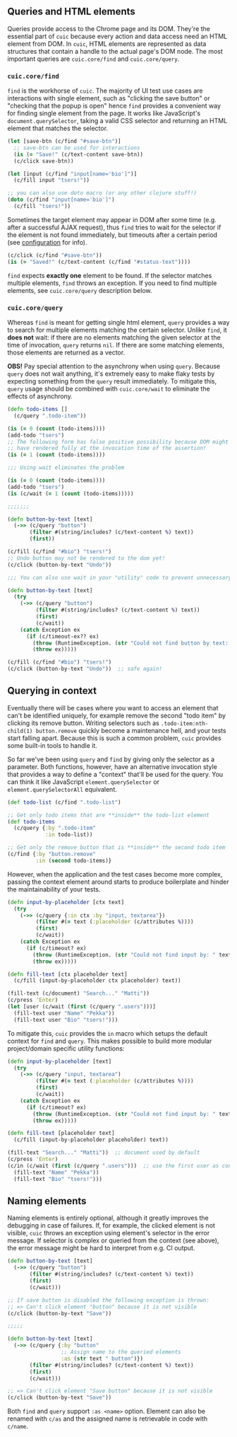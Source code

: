 ## Queries and HTML elements

Queries provide access to the Chrome page and its DOM. They're the essential
part of `cuic` because every action and data access need an HTML element from 
DOM. In `cuic`, HTML elements are represented as data structures that contain 
a handle to the actual page's DOM node. The most important queries are 
`cuic.core/find` and `cuic.core/query`. 

### `cuic.core/find`

`find` is the workhorse of `cuic`. The majority of UI test use cases are 
interactions with single element, such as "clicking the save button" or "checking 
that the popup is open" hence `find` provides a convenient way for finding single
element from the page. It works like JavaScript's `document.querySelector`, taking
a valid CSS selector and returning an HTML element that matches the selector.

```clojure 
(let [save-btn (c/find "#save-btn")]
  ;; save-btn can be used for interactions
  (is (= "Save!" (c/text-content save-btn))
  (c/click save-btn))

(let [input (c/find "input[name='bio']")]
  (c/fill input "tsers!"))

;; you can also use doto macro (or any other clojure stuff!)
(doto (c/find "input[name='bio']")
  (c/fill "tsers!"))
```

Sometimes the target element may appear in DOM after some time (e.g. after a 
successful AJAX request), thus `find` tries to wait for the selector if the 
element is not found immediately, but timeouts after a certain period 
(see [configuration](./configuration.md) for info). 

```clojure 
(c/click (c/find "#save-btn"))
(is (= "Saved!" (c/text-content (c/find "#status-text"))))
```

`find` expects **exactly one** element to be found. If the selector matches 
multiple elements, `find` throws an exception. If you need to find multiple 
elements, see `cuic.core/query` description below.

### `cuic.core/query`

Whereas `find` is meant for getting single html element, `query` provides a way 
to search for multiple elements matching the certain selector. Unlike `find`, 
it **does not** wait: if there are no elements matching the given selector at the time
of invocation, `query` returns `nil`. If there are some matching elements, those
elements are returned as a vector.

**OBS!** Pay special attention to the asynchrony when using `query`. Because `query` 
does not wait anything, it's extremely easy to make flaky tests by expecting something
from the `query` result immediately. To mitigate this, `query` usage should be combined
with `cuic.core/wait` to eliminate the effects of asynchrony.

```clojure 
(defn todo-items []
  (c/query ".todo-item"))

(is (= 0 (count (todo-items))))
(add-todo "tsers")
;; The following form has false positive possibility because DOM might not 
;; have rendered fully at the invocation time of the assertion!
(is (= 1 (count (todo-items))))  

;;; Using wait eliminates the problem

(is (= 0 (count (todo-items))))
(add-todo "tsers")
(is (c/wait (= 1 (count (todo-items)))))  

;;;;;;;

(defn button-by-text [text]
  (->> (c/query "button")
       (filter #(string/includes? (c/text-content %) text))
       (first))

(c/fill (c/find "#bio") "tsers!")
;; Undo button may not be rendered to the dom yet!
(c/click (button-by-text "Undo"))

;;; You can also use wait in your "utility" code to prevent unnecessary repetition

(defn button-by-text [text]
  (try 
    (->> (c/query "button")
         (filter #(string/includes? (c/text-content %) text))
         (first)
         (c/wait))
    (catch Exception ex
      (if (c/timeout-ex?? ex)
        (throw (RuntimeException. (str "Could not find button by text: " text)))
        (throw ex)))))

(c/fill (c/find "#bio") "tsers!")
(c/click (button-by-text "Undo"))  ;; safe again!
```

## Querying in context

Eventually there will be cases where you want to access an element that can't
be identified uniquely, for example remove the second "todo item" by clicking
its remove button. Writing selectors such as `.todo-item:nth-child(1) button.remove`
quickly become a maintenance hell, and your tests start falling apart. Because 
this is such a common problem, `cuic` provides some built-in tools to handle it.

So far we've been using `query` and `find` by giving only the selector as a 
parameter. Both functions, however, have an alternative invocation style that 
provides a way to define a "context" that'll be used for the query. You can
think it like JavaScript `element.querySelector` or `element.querySelectorAll`
equivalent. 

```clojure 
(def todo-list (c/find ".todo-list")

;; Get only todo items that are **inside** the todo-list element
(def todo-items 
  (c/query {:by ".todo-item"
            :in todo-list))

;; Get only the remove button that is **inside** the second todo item
(c/find {:by "button.remove"
         :in (second todo-items)}
```

However, when the application and the test cases become more complex, passing 
the context element around starts to produce boilerplate and hinder the 
maintainability of your tests. 

```clojure 
(defn input-by-placeholder [ctx text]
  (try 
    (->> (c/query {:in ctx :by "input, textarea"})
         (filter #(= text (:placeholder (c/attributes %))))
         (first)
         (c/wait))
    (catch Exception ex
      (if (c/timeout? ex)
        (throw (RuntimeException. (str "Could not find input by: " text)))
        (throw ex)))))

(defn fill-text [ctx placeholder text]
  (c/fill (input-by-placeholder ctx placeholder) text))

(fill-text (c/document) "Search..." "Matti"))
(c/press 'Enter)
(let [user (c/wait (first (c/query ".users")))]
  (fill-text user "Name" "Pekka"))
  (fill-text user "Bio" "tsers!")))
``` 

To mitigate this, `cuic` provides the `in` macro which setups the default context
for `find` and `query`. This makes possible to build more modular project/domain 
specific utility functions:

```clojure 
(defn input-by-placeholder [text]
  (try 
    (->> (c/query "input, textarea")
         (filter #(= text (:placeholder (c/attributes %))))
         (first)
         (c/wait))
    (catch Exception ex
      (if (c/timeout? ex)
        (throw (RuntimeException. (str "Could not find input by: " text)))
        (throw ex)))))

(defn fill-text [placeholder text]
  (c/fill (input-by-placeholder placeholder) text))

(fill-text "Search..." "Matti"))  ;; document used by default
(c/press 'Enter)
(c/in (c/wait (first (c/query ".users")))  ;; use the first user as context inside this block
  (fill-text "Name" "Pekka"))
  (fill-text "Bio" "tsers!")))
```  

## Naming elements

Naming elements is entirely optional, although it greatly improves the debugging
in case of failures. If, for example, the clicked element is not visible, `cuic`
throws an exception using element's selector in the error message. If selector is
complex or queried from the context (see above), the error message might be hard
to interpret from e.g. CI output.  

```clojure 
(defn button-by-text [text]
  (->> (c/query "button")
       (filter #(string/includes? (c/text-content %) text))
       (first)
       (c/wait)))

;; If save button is disabled the following exception is thrown:
;; => Can't click element "button" because it is not visible
(c/click (button-by-text "Save"))

;;;;;

(defn button-by-text [text]
  (->> (c/query {:by "button" 
                 ;; Assign name to the queried elements
                 :as (str text " button")})  
       (filter #(string/includes? (c/text-content %) text))
       (first)
       (c/wait)))

;; => Can't click element "Save button" because it is not visible
(c/click (button-by-text "Save"))
```

Both `find` and `query` support `:as <name>` option. Element can also be 
renamed with `c/as` and the assigned name is retrievable in code with `c/name`.
